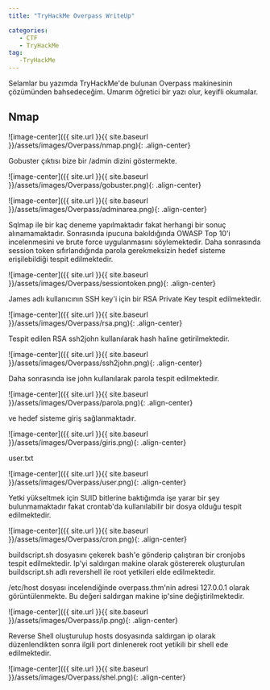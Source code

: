 ```yaml
---
title: "TryHackMe Overpass WriteUp"

categories:
   - CTF
   - TryHackMe
tag:
   -TryHackMe
---
```


Selamlar bu yazımda TryHackMe'de bulunan Overpass makinesinin çözümünden bahsedeceğim. Umarım öğretici bir yazı olur, keyifli okumalar.

## Nmap

![image-center]({{ site.url }}{{ site.baseurl }}/assets/images/Overpass/nmap.png){: .align-center}

Gobuster çıktısı bize bir /admin dizini göstermekte.

![image-center]({{ site.url }}{{ site.baseurl }}/assets/images/Overpass/gobuster.png){: .align-center}

![image-center]({{ site.url }}{{ site.baseurl }}/assets/images/Overpass/adminarea.png){: .align-center}

Sqlmap ile bir kaç deneme yapılmaktadır fakat herhangi bir sonuç alınamamaktadır. Sonrasında ipucuna bakıldığında OWASP Top 10'i incelenmesini ve brute force uygulanmasını söylemektedir. Daha sonrasında session token sıfırlandığında parola gerekmeksizin hedef sisteme erişilebildiği tespit edilmektedir.

![image-center]({{ site.url }}{{ site.baseurl }}/assets/images/Overpass/sessiontoken.png){: .align-center}

James adlı kullanıcının SSH key'i için bir RSA Private Key tespit edilmektedir.

![image-center]({{ site.url }}{{ site.baseurl }}/assets/images/Overpass/rsa.png){: .align-center}

Tespit edilen RSA ssh2john kullanılarak hash haline getirilmektedir.

![image-center]({{ site.url }}{{ site.baseurl }}/assets/images/Overpass/ssh2john.png){: .align-center}

Daha sonrasında ise john kullanılarak parola tespit edilmektedir.

![image-center]({{ site.url }}{{ site.baseurl }}/assets/images/Overpass/parola.png){: .align-center}

ve hedef sisteme giriş sağlanmaktadır.

![image-center]({{ site.url }}{{ site.baseurl }}/assets/images/Overpass/giris.png){: .align-center}

user.txt

![image-center]({{ site.url }}{{ site.baseurl }}/assets/images/Overpass/user.png){: .align-center}

Yetki yükseltmek için SUID bitlerine baktığımda işe yarar bir şey bulunmamaktadır fakat crontab'da kullanılabilir bir dosya olduğu tespit edilmektedir.

![image-center]({{ site.url }}{{ site.baseurl }}/assets/images/Overpass/cron.png){: .align-center}

buildscript.sh dosyasını çekerek bash'e gönderip çalıştıran bir cronjobs tespit edilmektedir. Ip'yi saldırgan makine olarak göstererek oluşturulan buildscript.sh adlı revershell ile root yetkileri elde edilmektedir.

/etc/host dosyası incelendiğinde overpass.thm'nin adresi 127.0.0.1 olarak görüntülenmekte. Bu değeri saldırgan makine ip'sine değiştirilmektedir.

![image-center]({{ site.url }}{{ site.baseurl }}/assets/images/Overpass/ip.png){: .align-center}

Reverse Shell oluşturulup hosts dosyasında saldırgan ip olarak düzenlendikten sonra ilgili port dinlenerek root yetikili bir shell ede edilmektedir.

![image-center]({{ site.url }}{{ site.baseurl }}/assets/images/Overpass/shel.png){: .align-center}
